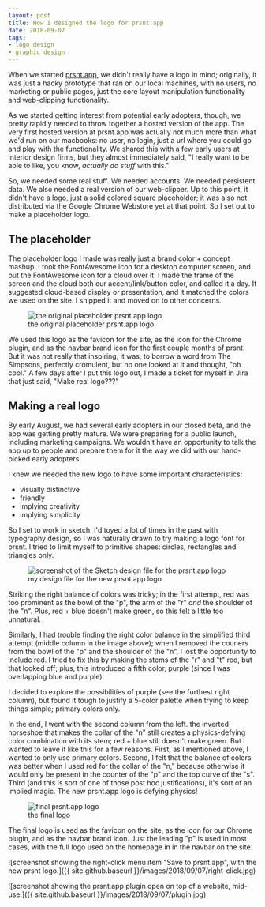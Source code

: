 ```yaml
---
layout: post
title: How I designed the logo for prsnt.app
date: 2018-09-07
tags:
- logo design
- graphic design
---
```


When we started [prsnt.app](https://prsnt.app), we didn't really have a logo in mind; originally, it was just a hacky prototype that ran on our local machines, with no users, no marketing or public pages, just the core layout manipulation functionality and web-clipping functionality.

As we started getting interest from potential early adopters, though, we pretty rapidly needed to throw together a hosted version of the app. The very first hosted version at prsnt.app was actually not much more than what we'd run on our macbooks: no user, no login, just a url where you could go and play with the functionality. We shared this with a few early users at interior design firms, but they almost immediately said, "I really want to be able to like, you know, _actually do stuff_ with this."

So, we needed some real stuff. We needed accounts. We needed persistent data. We also needed a real version of our web-clipper. Up to this point, it didn't have a logo, just a solid colored square placeholder; it was also not distributed via the Google Chrome Webstore yet at that point. So I set out to make a placeholder logo.

## The placeholder

The placeholder logo I made was really just a brand color + concept mashup. I took the FontAwesome icon for a desktop computer screen, and put the FontAwesome icon for a cloud over it. I made the frame of the screen and the cloud both our accent/link/button color, and called it a day. It suggested cloud-based display or presentation, and it matched the colors we used on the site. I shipped it and moved on to other concerns.

<figure>
  <img src="{{ site.github.baseurl }}/images/2018/09/07/placeholder.jpg" alt="the original placeholder prsnt.app logo" />
  <figcaption>the original placeholder prsnt.app logo</figcaption>
</figure>

We used this logo as the favicon for the site, as the icon for the Chrome plugin, and as the navbar brand icon for the first couple months of prsnt. But it was not really that inspiring; it was, to borrow a word from The Simpsons, perfectly cromulent, but no one looked at it and thought, "oh cool." A few days after I put this logo out, I made a ticket for myself in Jira that just said, "Make real logo???"

## Making a real logo

By early August, we had several early adopters in our closed beta, and the app was getting pretty mature. We were preparing for a public launch, including marketing campaigns. We wouldn't have an opportunity to talk the app up to people and prepare them for it the way we did with our hand-picked early adopters. 

I knew we needed the new logo to have some important characteristics: 

* visually distinctive
* friendly
* implying creativity
* implying simplicity

So I set to work in sketch. I'd toyed a lot of times in the past with typography design, so I was naturally drawn to try making a logo font for prsnt. I tried to limit myself to primitive shapes: circles, rectangles and triangles only.

<figure>
  <img src="{{ site.github.baseurl }}/images/2018/09/07/logo-design-process.jpg" alt="screenshot of the Sketch design file for the prsnt.app logo" />
  <figcaption>my design file for the new prsnt.app logo</figcaption>
</figure>

Striking the right balance of colors was tricky; in the first attempt, red was too prominent as the bowl of the "p", the arm of the "r" _and_ the shoulder of the "n". Plus, red + blue doesn't make green, so this felt a little too unnatural. 

Similarly, I had trouble finding the right color balance in the simplified third attempt (middle column in the image above); when I removed the couners from the bowl of the "p" and the shoulder of the "n", I lost the opportunity to include red. I tried to fix this by making the stems of the "r" and "t" red, but that looked off; plus, this introduced a fifth color, purple (since I was overlapping blue and purple). 

I decided to explore the possibilities of purple (see the furthest right column), but found it tough to justify a 5-color palette when trying to keep things simple; primary colors only.

In the end, I went with the second column from the left. the inverted horseshoe that makes the collar of the "n" still creates a physics-defying color combination with its stem; red + blue still doesn't make green. But I wanted to leave it like this for a few reasons. First, as I mentioned above, I wanted to only use primary colors. Second, I felt that the balance of colors was better when I used red for the collar of the "n," because otherwise it would only be present in the counter of the "p" and the top curve of the "s". Third (and this is sort of one of those post hoc justifications), it's sort of an implied magic. The new prsnt.app logo is defying physics!

<figure>
<img src="{{ site.github.baseurl }}/images/2018/09/07/final-logo.jpg" alt="final prsnt.app logo" />
<figcaption>the final logo</figcaption>
</figure>

The final logo is used as the favicon on the site, as the icon for our Chrome plugin, and as the navbar brand icon. Just the leading "p" is used in most cases, with the full logo used on the homepage in in the navbar on the site. 

![screenshot showing the right-click menu item "Save to prsnt.app", with the new prsnt logo.]({{ site.github.baseurl }}/images/2018/09/07/right-click.jpg)

![screenshot showing the prsnt.app plugin open on top of a website, mid-use.]({{ site.github.baseurl }}/images/2018/09/07/plugin.jpg)
